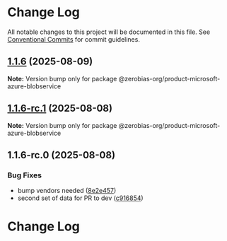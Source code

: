 # Change Log

All notable changes to this project will be documented in this file.
See [Conventional Commits](https://conventionalcommits.org) for commit guidelines.

## [1.1.6](https://github.com/zerobias-org/product/compare/@zerobias-org/product-microsoft-azure-blobservice@1.1.6-rc.1...@zerobias-org/product-microsoft-azure-blobservice@1.1.6) (2025-08-09)

**Note:** Version bump only for package @zerobias-org/product-microsoft-azure-blobservice





## [1.1.6-rc.1](https://github.com/zerobias-org/product/compare/@zerobias-org/product-microsoft-azure-blobservice@1.1.6-rc.0...@zerobias-org/product-microsoft-azure-blobservice@1.1.6-rc.1) (2025-08-08)

**Note:** Version bump only for package @zerobias-org/product-microsoft-azure-blobservice





## 1.1.6-rc.0 (2025-08-08)


### Bug Fixes

* bump vendors needed ([8e2e457](https://github.com/zerobias-org/product/commit/8e2e457e0b5d7141a05e8f2c178bc2854f2b7178))
* second set of data for PR to dev ([c916854](https://github.com/zerobias-org/product/commit/c916854bcf229b1c2042ffdea18472d66a061aaf))





# Change Log
